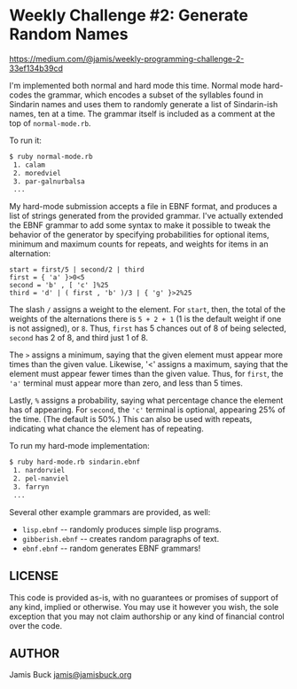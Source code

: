 # Weekly Challenge #2: Generate Random Names

https://medium.com/@jamis/weekly-programming-challenge-2-33ef134b39cd

I'm implemented both normal and hard mode this time. Normal mode hard-codes
the grammar, which encodes a subset of the syllables found in Sindarin
names and uses them to randomly generate a list of Sindarin-ish names,
ten at a time. The grammar itself is included as a comment at the top of
`normal-mode.rb`.

To run it:

```sh
$ ruby normal-mode.rb
 1. calam
 2. moredviel
 3. par-galnurbalsa
 ...
```

My hard-mode submission accepts a file in EBNF format, and produces a list
of strings generated from the provided grammar. I've actually extended the
EBNF grammar to add some syntax to make it possible to tweak the behavior
of the generator by specifying probabilities for optional items, minimum
and maximum counts for repeats, and weights for items in an alternation:

```bnf
start = first/5 | second/2 | third
first = { 'a' }>0<5
second = 'b' , [ 'c' ]%25
third = 'd' | ( first , 'b' )/3 | { 'g' }>2%25
```

The slash `/` assigns a weight to the element. For `start`, then, the total
of the weights of the alternations there is `5 + 2 + 1` (1 is the default
weight if one is not assigned), or `8`. Thus, `first` has 5 chances out of 8
of being selected, `second` has 2 of 8, and third just 1 of 8.

The `>` assigns a minimum, saying that the given element must appear more
times than the given value. Likewise, '<' assigns a maximum, saying that
the element must appear fewer times than the given value. Thus, for
`first`, the `'a'` terminal must appear more than zero, and less than 5
times.

Lastly, `%` assigns a probability, saying what percentage chance the element
has of appearing. For `second`, the `'c'` terminal is optional, appearing
25% of the time. (The default is 50%.) This can also be used with repeats,
indicating what chance the element has of repeating.

To run my hard-mode implementation:

```sh
$ ruby hard-mode.rb sindarin.ebnf
 1. nardorviel
 2. pel-nanviel
 3. farryn
 ...
```

Several other example grammars are provided, as well:

* `lisp.ebnf` -- randomly produces simple lisp programs.
* `gibberish.ebnf` -- creates random paragraphs of text.
* `ebnf.ebnf` -- random generates EBNF grammars!


## LICENSE

This code is provided as-is, with no guarantees or promises of support of
any kind, implied or otherwise. You may use it however you wish, the sole
exception that you may not claim authorship or any kind of financial control
over the code.


## AUTHOR

Jamis Buck <jamis@jamisbuck.org>
